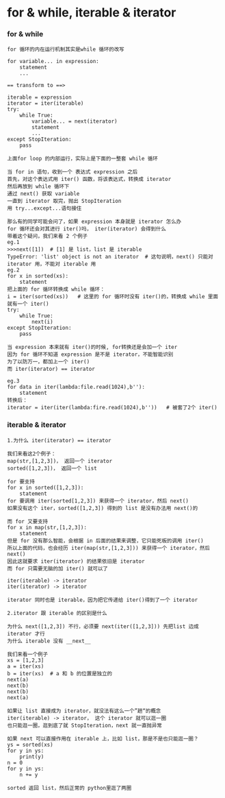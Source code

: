 # for & while, iterable & iterator

### for & while

    for 循环的内在运行机制其实是while 循环的改写
    
    for variable... in expression:
        statement
        ...   
        
    == transform to ==>
    
    iterable = expression
    iterator = iter(iterable)
    try:
        while True:
            variable... = next(iterator)
            statement
            ...
    except StopIteration:
        pass
        
    上面for loop 的内部运行，实际上是下面的一整套 while 循环
    
    当 for in 语句，收到一个 表达式 expression 之后
    首先，对这个表达式用 iter() 函数，将该表达式，转换成 iterator
    然后再放到 while 循环下
    通过 next() 获取 variable
    一直到 iterator 取完，抛出 StopIteration
    用 try...except...语句接住
    
    那么有的同学可能会问了，如果 expression 本身就是 iterator 怎么办
    for 循环还会对其进行 iter()吗， iter(iterator) 会得到什么
    带着这个疑问，我们来看 2 个例子
    eg.1
    >>>next([1])  # [1] 是 list，list 是 iterable 
    TypeError: 'list' object is not an iterator  # 这句说明，next() 只能对 iterator 用，不能对 iterable 用
    eg.2
    for x in sorted(xs):
        statement
    把上面的 for 循环转换成 while 循环：
    i = iter(sorted(xs))   # 这里的 for 循环时没有 iter()的，转换成 while 里面就有一个 iter()
    try:
        while True:
            next(i)
    except StopIteration:
        pass
        
    当 expression 本来就有 iter()的时候, for转换还是会加一个 iter
    因为 for 循环不知道 expression 是不是 iterator，不能智能识别
    为了以防万一，都加上一个 iter()
    而 iter(iterator) == iterator
    
    eg.3
    for data in iter(lambda:file.read(1024),b''):
        statement
    转换后：
    iterator = iter(iter(lambda:fire.read(1024),b''))   # 被套了2个 iter()   
    
    
### iterable & iterator

    1.为什么 iter(iterator) == iterator 
    
    我们来看这2个例子：
    map(str,[1,2,3])， 返回一个 iterator
    sorted([1,2,3])， 返回一个 list
        
    for 要支持
    for x in sorted([1,2,3]):
        statement
    for 要调用 iter(sorted[1,2,3]) 来获得一个 iterator，然后 next()
    如果没有这个 iter，sorted([1,2,3]) 得到的 list 是没有办法用 next()的       
        
    而 for 又要支持
    for x in map(str,[1,2,3]):
        statement
    但是 for 没有那么智能，会根据 in 后面的结果来调整，它只能死板的调用 iter()
    所以上面的代码，也会经历 iter(map(str,[1,2,3])) 来获得一个 iterator，然后 next()
    因此这就要求 iter(iterator) 的结果依旧是 iterator
    而 for 只需要无脑的加 iter() 就可以了
    
    iter(iterable) -> iterator
    iter(iterator) -> iterator
    
    iterator 同时也是 iterable，因为把它传递给 iter()得到了一个 iterator
    
    2.iterator 跟 iterable 的区别是什么
    
    为什么 next([1,2,3]) 不行，必须要 next(iter([1,2,3])) 先把list 边成 iterator 才行
    为什么 iterable 没有 __next__
    
    我们来看一个例子
    xs = [1,2,3]
    a = iter(xs)
    b = iter(xs)  # a 和 b 的位置是独立的
    next(a)
    next(b)
    next(b)
    next(a)
    
    如果让 list 直接成为 iterator，就没法有这么一个”趟“的概念
    iter(iterable) -> iterator， 这个 iterator 就可以逛一圈
    也只能逛一圈，逛到底了就 StopIteration，next 就一直抛异常
    
    如果 next 可以直接作用在 iterable 上，比如 list，那是不是也只能逛一圈？
    ys = sorted(xs)
    for y in ys:
        print(y)
    n = 0
    for y in ys:
        n += y
        
    sorted 返回 list，然后正常的 python里逛了两圈
    
    
